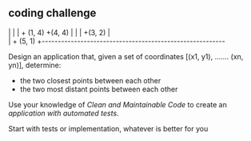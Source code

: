 
## coding challenge

|
|
| + (1, 4)               +(4, 4)
|
|
|               +(3, 2)
|                    
|                                        + (5, 1)
+---------------------------------------------------------


Design an application that, given a set of coordinates [(x1, y1), ....... (xn, yn)], determine:

- the two closest points between each other
- the two most distant points between each other

Use your knowledge of *Clean and Maintainable Code* to create an *application with automated tests*.

Start with tests or implementation, whatever is better for you
